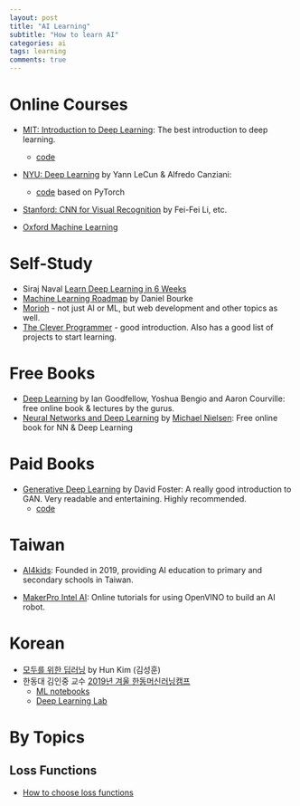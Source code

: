 ```yaml
---
layout: post
title: "AI Learning"
subtitle: "How to learn AI"
categories: ai
tags: learning
comments: true
---
```

# Online Courses
* [MIT: Introduction to Deep Learning](http://introtodeeplearning.com/):
 The best introduction to deep learning.
  * [code](https://github.com/aamini/introtodeeplearning/)

* [NYU: Deep Learning](http://bit.ly/pDL-home) by Yann LeCun & Alfredo Canziani:
  * [code](https://github.com/Atcold/pytorch-Deep-Learning) based on PyTorch  

* [Stanford: CNN for Visual Recognition](http://cs231n.stanford.edu/) by Fei-Fei Li, etc.

* [Oxford Machine Learning](https://www.cs.ox.ac.uk/people/nando.defreitas/machinelearning/)

# Self-Study
* Siraj Naval [Learn Deep Learning in 6 Weeks](https://github.com/llSourcell/Learn_Deep_Learning_in_6_Weeks)
* [Machine Learning Roadmap](https://whimsical.com/machine-learning-roadmap-2020-CA7f3ykvXpnJ9Az32vYXva) by Daniel Bourke
* [Morioh](https://morioh.com/explore?next=%2F) - not just AI or ML, but web development and other topics as well.
* [The Clever Programmer](https://thecleverprogrammer.com/2020/09/24/machine-learning-course/) - good introduction.
 Also has a good list of projects to start learning. 

# Free Books
* [Deep Learning](https://www.deeplearningbook.org/) by Ian Goodfellow, Yoshua Bengio and Aaron Courville:
 free online book & lectures by the gurus.
* [Neural Networks and Deep Learning](http://neuralnetworksanddeeplearning.com/) by
[Michael Nielsen](https://michaelnielsen.org/):
 Free online book for NN & Deep Learning

# Paid Books
* [Generative Deep Learning](https://www.amazon.com/Generative-Deep-Learning-Teaching-Machines/dp/1492041947/ref=sr_1_1) 
by David Foster: A really good introduction to GAN. Very readable and entertaining. Highly recommended.
  * [code](https://github.com/davidADSP/GDL_code)
  
# Taiwan
* [AI4kids](https://edge.aif.tw/ai_education_for_next_generation/):
Founded in 2019, providing AI education to primary and secondary schools in Taiwan.

* [MakerPro Intel AI](https://makerpro.cc/learning/):
 Online tutorials for using OpenVINO to build an AI robot.

# Korean
* [모두를 위한 딥러닝](http://hunkim.github.io/ml/) by Hun Kim (김성훈) 
* 한동대 김인중 교수 [2019년 겨울 한동머신러닝캠프](https://github.com/callee2006/2019-Winter-HGU-Machine-Learing-Camp)
  * [ML notebooks](https://github.com/callee2006/MachineLearning)
  * [Deep Learning Lab](https://hgudllab.github.io/)

# By Topics

## Loss Functions
* [How to choose loss functions](https://machinelearningmastery.com/how-to-choose-loss-functions-when-training-deep-learning-neural-networks/?fbclid=IwAR0uNnaF0j9wE8H0cG6mLm7_Bdjfd00lrSpQSnC-RtgmGFsKUhRwfHmeGVc)